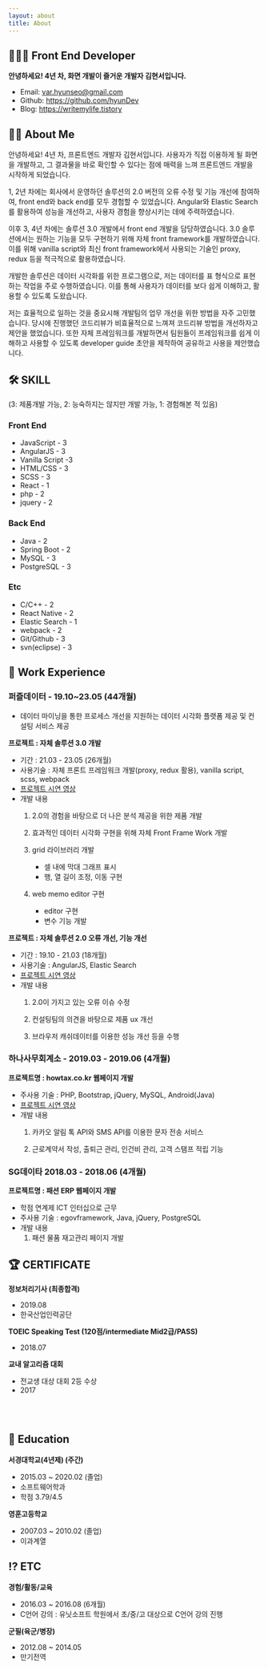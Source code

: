 ```yaml
---
layout: about
title: About
---
```

    
## 🧑🏻‍💻 Front End Developer 

**안녕하세요! 4년 차, 화면 개발이 즐거운 개발자 김현서입니다.**

* Email: [var.hyunseo@gmail.com](var.hyunseo@gmail.com)
* Github: <https://github.com/hyunDev>
* Blog: <https://writemylife.tistory>



## 🧑🏻 About Me

안녕하세요! 4년 차, 프론트엔드 개발자 김현서입니다. 사용자가 직접 이용하게 될 화면을 개발하고, 그 결과물을 바로 확인할 수 있다는 점에 매력을 느껴 프론트엔드 개발을 시작하게 되었습니다. 

1, 2년 차에는 회사에서 운영하던 솔루션의 2.0 버전의 오류 수정 및 기능 개선에 참여하여, front end와 back end를 모두 경험할 수 있었습니다. Angular와 Elastic Search를 활용하여 성능을 개선하고, 사용자 경험을 향상시키는 데에 주력하였습니다.

이후 3, 4년 차에는 솔루션 3.0 개발에서 front end 개발을 담당하였습니다. 3.0 솔루션에서는 원하는 기능을 모두 구현하기 위해 자체 front framework를 개발하였습니다. 이를 위해 vanilla script와 최신 front framework에서 사용되는 기술인 proxy, redux 등을 적극적으로 활용하였습니다.

개발한 솔루션은 데이터 시각화를 위한 프로그램으로, 저는 데이터를 표 형식으로 표현하는 작업을 주로 수행하였습니다. 이를 통해 사용자가 데이터를 보다 쉽게 이해하고, 활용할 수 있도록 도왔습니다.

저는 효율적으로 일하는 것을 중요시해 개발팀의 업무 개선을 위한 방법을 자주 고민했습니다. 당시에 진행했던 코드리뷰가 비효율적으로 느껴져 코드리뷰 방법을 개선하자고 제안을 했었습니다. 또한 자체 프레임워크를 개발하면서 팀원들이 프레임워크를 쉽게 이해하고 사용할 수 있도록 developer guide 초안을 제작하여 공유하고 사용을 제안했습니다.


## 🛠️ SKILL
(3: 제품개발 가능, 2: 능숙하지는 않지만 개발 가능, 1: 경험해본 적 있음)
### Front End
* JavaScript - 3
* AngularJS - 3
* Vanilla Script -3
* HTML/CSS - 3
* SCSS - 3
* React - 1
* php - 2
* jquery - 2
### Back End
* Java - 2
* Spring Boot - 2
* MySQL - 3
* PostgreSQL - 3
### Etc
* C/C++ - 2
* React Native - 2
* Elastic Search - 1
* webpack - 2
* Git/Github - 3
* svn(eclipse) - 3


## 💼 Work Experience

### 퍼즐데이터 - 19.10~23.05 (44개월) 

- 데이터 마이닝을 통한 프로세스 개선을 지원하는 데이터 시각화 플랫폼 제공 및 컨설팅 서비스 제공


**프로젝트 : 자체 솔루션 3.0 개발**

* 기간 : 21.03 - 23.05 (26개월)
* 사용기술 : 자체 프론트 프레임워크 개발(proxy, redux 활용), vanilla script, scss, webpack
* [프로젝트 시연 영상](https://www.youtube.com/watch?v=UxOh1jiwZMk)
* 개발 내용
    1. 2.0의 경험을 바탕으로 더 나은 분석 제공을 위한 제품 개발

    2. 효과적인 데이터 시각화 구현을 위해 자체 Front Frame Work 개발

    3. grid 라이브러리 개발 
        * 셀 내에 막대 그래프 표시
        * 행, 열 길이 조정, 이동 구현

    4. web memo editor 구현
        * editor 구현
        * 변수 기능 개발

**프로젝트 : 자체 솔루션 2.0 오류 개선, 기능 개선**

* 기간 : 19.10 - 21.03 (18개월)
* 사용기술 : AngularJS, Elastic Search
* [프로젝트 시연 영상](https://www.youtube.com/watch?v=7FyYIkmuPQA)
* 개발 내용
    1. 2.0이 가지고 있는 오류 이슈 수정
    
    2. 컨설팅팀의 의견을 바탕으로 제품 ux 개선
    
    3. 브라우저 캐쉬데이터를 이용한 성능 개선 등을 수행


### 하나사무회계소 - 2019.03 - 2019.06 (4개월)

**프로젝트명 : howtax.co.kr 웹페이지 개발**
* 주사용 기술 : PHP, Bootstrap, jQuery, MySQL, Android(Java)
* [프로젝트 시연 영상](https://www.youtube.com/watch?v=KpAL2htK1w4)
* 개발 내용
    1. 카카오 알림 톡 API와 SMS API를 이용한 문자 전송 서비스
    
    2. 근로계약서 작성, 출퇴근 관리, 인건비 관리, 고객 스탬프 적립 기능


### SG데이타 2018.03 - 2018.06 (4개월)

**프로젝트명 : 패션 ERP 웹페이지 개발**
* 학점 연계제 ICT 인터십으로 근무
* 주사용 기술 : egovframework, Java, jQuery, PostgreSQL
* 개발 내용
    1. 패션 물품 재고관리 페이지 개발


## 🏆 CERTIFICATE

**정보처리기사 (최종합격)**

- 2019.08
- 한국산업인력공단

**TOEIC Speaking Test (120점/intermediate Mid2급/PASS)**

- 2018.07

**교내 알고리즘 대회**
- 전교생 대상 대회 2등 수상
- 2017

<br>
<br>

## 🏫 Education

**서경대학교(4년제) (주간)**

- 2015.03 ~ 2020.02 (졸업)
- 소프트웨어학과
- 학점 3.79/4.5

**영훈고등학교**

- 2007.03 ~ 2010.02 (졸업)
- 이과계열


## ⁉ ETC
**경험/활동/교육**

- 2016.03 ~ 2016.08 (6개월)
- C언어 강의 : 유닛소프트 학원에서 초/중/고 대상으로 C언어 강의 진행

**군필(육군/병장)**

- 2012.08 ~ 2014.05
- 만기전역




